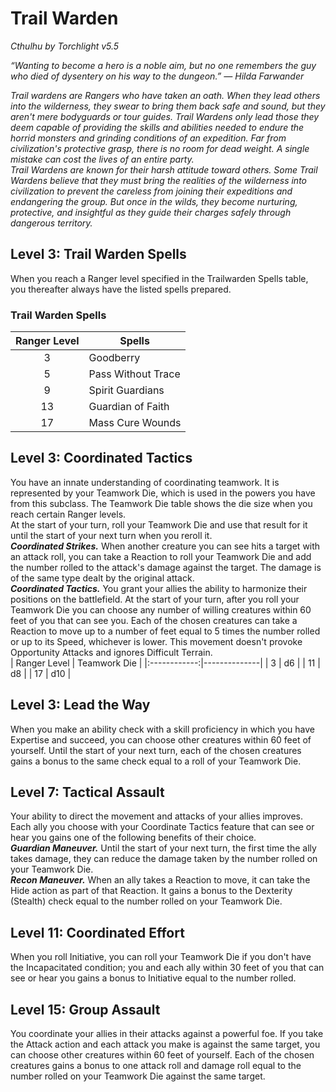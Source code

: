 # Trail Warden
*Cthulhu by Torchlight v5.5*

*“Wanting to become a hero is a noble aim, but no one remembers the guy who died of dysentery on his way to the dungeon.” — Hilda Farwander*

*Trail wardens are Rangers who have taken an oath. When they lead others into the wilderness, they swear to bring them back safe and sound, but they aren't mere bodyguards or tour guides. Trail Wardens only lead those they deem capable of providing the skills and abilities needed to endure the horrid monsters and grinding conditions of an expedition. Far from civilization's protective grasp, there is no room for dead weight. A single mistake can cost the lives of an entire party.*  
*Trail Wardens are known for their harsh attitude toward others. Some Trail Wardens believe that they must bring the realities of the wilderness into civilization to prevent the careless from joining their expeditions and endangering the group. But once in the wilds, they become nurturing, protective, and insightful as they guide their charges safely through dangerous territory.*

## Level 3: Trail Warden Spells
When you reach a Ranger level specified in the Trailwarden Spells table, you thereafter always have the listed spells prepared.  
### Trail Warden Spells
| Ranger Level | Spells             |
|:------------:|--------------------|
| 3            | Goodberry          |
| 5            | Pass Without Trace |
| 9            | Spirit Guardians   |
| 13           | Guardian of Faith  |
| 17           | Mass Cure Wounds   |

## Level 3: Coordinated Tactics
You have an innate understanding of coordinating teamwork. It is represented by your Teamwork Die, which is used in the powers you have from this subclass. The Teamwork Die table shows the die size when you reach certain Ranger levels.  
At the start of your turn, roll your Teamwork Die and use that result for it until the start of your next turn when you reroll it.  
***Coordinated Strikes.*** When another creature you can see hits a target with an attack roll, you can take a Reaction to roll your Teamwork Die and add the number rolled to the attack's damage against the target. The damage is of the same type dealt by the original attack.  
***Coordinated Tactics.*** You grant your allies the ability to harmonize their positions on the battlefield. At the start of your turn, after you roll your Teamwork Die you can choose any number of willing creatures within 60 feet of you that can see you. Each of the chosen creatures can take a Reaction to move up to a number of feet equal to 5 times the number rolled or up to its Speed, whichever is lower. This movement doesn't provoke Opportunity Attacks and ignores Difficult Terrain.  
| Ranger Level | Teamwork Die |
|:------------:|--------------|
| 3            | d6           |
| 11           | d8           |
| 17           | d10          |

## Level 3: Lead the Way
When you make an ability check with a skill proficiency in which you have Expertise and succeed, you can choose other creatures within 60 feet of yourself. Until the start of your next turn, each of the chosen creatures gains a bonus to the same check equal to a roll of your Teamwork Die.

## Level 7: Tactical Assault
Your ability to direct the movement and attacks of your allies improves.  
Each ally you choose with your Coordinate Tactics feature that can see or hear you gains one of the following benefits of their choice.  
***Guardian Maneuver.*** Until the start of your next turn, the first time the ally takes damage, they can reduce the damage taken by the number rolled on your Teamwork Die.  
***Recon Maneuver.*** When an ally takes a Reaction to move, it can take the Hide action as part of that Reaction. It gains a bonus to the Dexterity (Stealth) check equal to the number rolled on your Teamwork Die.

## Level 11: Coordinated Effort
When you roll Initiative, you can roll your Teamwork Die if you don't have the Incapacitated condition; you and each ally within 30 feet of you that can see or hear you gains a bonus to Initiative equal to the number rolled.

## Level 15: Group Assault
You coordinate your allies in their attacks against a powerful foe. If you take the Attack action and each attack you make is against the same target, you can choose other creatures within 60 feet of yourself. Each of the chosen creatures gains a bonus to one attack roll and damage roll equal to the number rolled on your Teamwork Die against the same target.
